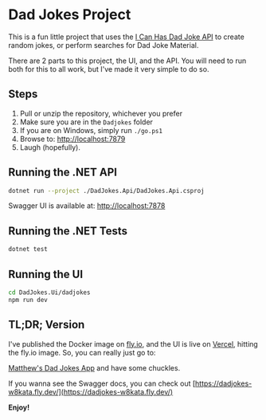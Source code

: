 # Dad Jokes Project

This is a fun little project that uses the [I Can Has Dad Joke API](https://icanhazdadjoke.com/api) to create random jokes, or perform searches for Dad Joke Material.

There are 2 parts to this project, the UI, and the API. You will need to run both for this to all work, but I've made it very simple to do so.

## Steps

1. Pull or unzip the repository, whichever you prefer
1. Make sure you are in the `Dadjokes` folder
1. If you are on Windows, simply run `./go.ps1`
1. Browse to: [http://localhost:7879](http://localhost:7879)
1. Laugh (hopefully).

## Running the .NET API

```bash
dotnet run --project ./DadJokes.Api/DadJokes.Api.csproj
```

Swagger UI is available at: [http://localhost:7878](http://localhost:7878)

## Running the .NET Tests

```bash
dotnet test
```

## Running the UI

```bash
cd DadJokes.Ui/dadjokes
npm run dev
```

## TL;DR; Version

I've published the Docker image on [fly.io](fly.io), and the UI is live on [Vercel](https://vercel.com/), hitting the fly.io image. So, you can really just go to:

[Matthew's Dad Jokes App](https://dadjokes-ten-virid.vercel.app) and have some chuckles.

If you wanna see the Swagger docs, you can check out [https://dadjokes-w8kata.fly.dev/](https://dadjokes-w8kata.fly.dev/)

**Enjoy!**
